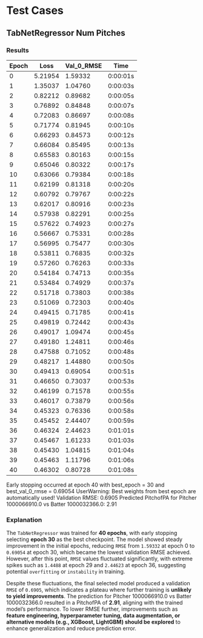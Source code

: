 # Test Cases

## TabNetRegressor Num Pitches

### Results 

| Epoch  | Loss    | Val_0_RMSE | Time     |
|--------|--------|-----------|---------|
| 0      | 5.21954 | 1.59332   | 0:00:01s |
| 1      | 1.35037 | 1.04760   | 0:00:03s |
| 2      | 0.82212 | 0.89682   | 0:00:05s |
| 3      | 0.76892 | 0.84848   | 0:00:07s |
| 4      | 0.72083 | 0.86697   | 0:00:08s |
| 5      | 0.71774 | 0.81945   | 0:00:10s |
| 6      | 0.66293 | 0.84573   | 0:00:12s |
| 7      | 0.66084 | 0.85495   | 0:00:13s |
| 8      | 0.65583 | 0.80163   | 0:00:15s |
| 9      | 0.65046 | 0.80322   | 0:00:17s |
| 10     | 0.63066 | 0.79384   | 0:00:18s |
| 11     | 0.62199 | 0.81318   | 0:00:20s |
| 12     | 0.60792 | 0.79767   | 0:00:22s |
| 13     | 0.62017 | 0.80916   | 0:00:23s |
| 14     | 0.57938 | 0.82291   | 0:00:25s |
| 15     | 0.57622 | 0.74923   | 0:00:27s |
| 16     | 0.56667 | 0.75331   | 0:00:28s |
| 17     | 0.56995 | 0.75477   | 0:00:30s |
| 18     | 0.53811 | 0.76835   | 0:00:32s |
| 19     | 0.57260 | 0.76263   | 0:00:33s |
| 20     | 0.54184 | 0.74713   | 0:00:35s |
| 21     | 0.53484 | 0.74929   | 0:00:37s |
| 22     | 0.51718 | 0.73803   | 0:00:38s |
| 23     | 0.51069 | 0.72303   | 0:00:40s |
| 24     | 0.49415 | 0.71785   | 0:00:41s |
| 25     | 0.49819 | 0.72442   | 0:00:43s |
| 26     | 0.49017 | 1.09474   | 0:00:45s |
| 27     | 0.49180 | 1.24811   | 0:00:46s |
| 28     | 0.47588 | 0.71052   | 0:00:48s |
| 29     | 0.48217 | 1.44880   | 0:00:50s |
| 30     | 0.49413 | 0.69054   | 0:00:51s |
| 31     | 0.46650 | 0.73037   | 0:00:53s |
| 32     | 0.46199 | 0.71578   | 0:00:55s |
| 33     | 0.46017 | 0.73879   | 0:00:56s |
| 34     | 0.45323 | 0.76336   | 0:00:58s |
| 35     | 0.45452 | 2.44407   | 0:00:59s |
| 36     | 0.46324 | 2.44623   | 0:01:01s |
| 37     | 0.45467 | 1.61233   | 0:01:03s |
| 38     | 0.45430 | 1.04815   | 0:01:04s |
| 39     | 0.45463 | 1.11796   | 0:01:06s |
| 40     | 0.46302 | 0.80728   | 0:01:08s |


Early stopping occurred at epoch 40 with best_epoch = 30 and best_val_0_rmse = 0.69054
 UserWarning: Best weights from best epoch are automatically used!
Validation RMSE: 0.6905
Predicted PitchofPA for Pitcher 1000066910.0 vs Batter 1000032366.0: 2.91


### Explanation

The `TabNetRegressor` was trained for **40 epochs**, with early stopping selecting **epoch 30** as the best checkpoint. The model showed steady improvement in the initial epochs, reducing `RMSE` from `1.59332` at epoch 0 to `0.69054` at epoch 30, which became the lowest validation RMSE achieved. However, after this point, `RMSE` values fluctuated significantly, with extreme spikes such as `1.4488` at epoch 29 and `2.44623` at epoch 36, suggesting potential `overfitting` or `instability` in training.

Despite these fluctuations, the final selected model produced a validation `RMSE` of `0.6905`, which indicates a plateau where further training is **unlikely to yield improvements**. The prediction for Pitcher 1000066910.0 vs Batter 1000032366.0 resulted in a PitchofPA of **2.91**, aligning with the trained model’s performance. To lower RMSE further, improvements such as **feature engineering, hyperparameter tuning, data augmentation, or alternative models (e.g., XGBoost, LightGBM) should be explored** to enhance generalization and reduce prediction error.
